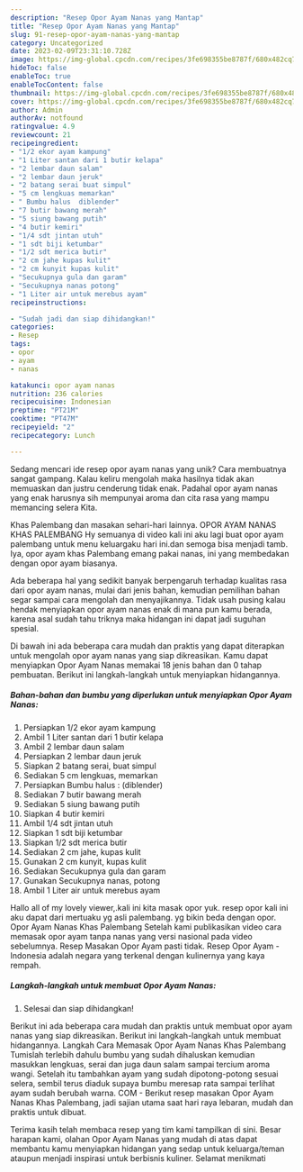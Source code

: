 ```yaml
---
description: "Resep Opor Ayam Nanas yang Mantap"
title: "Resep Opor Ayam Nanas yang Mantap"
slug: 91-resep-opor-ayam-nanas-yang-mantap
category: Uncategorized
date: 2023-02-09T23:31:10.728Z
image: https://img-global.cpcdn.com/recipes/3fe698355be8787f/680x482cq70/opor-ayam-nanas-foto-resep-utama.jpg
hideToc: false
enableToc: true
enableTocContent: false
thumbnail: https://img-global.cpcdn.com/recipes/3fe698355be8787f/680x482cq70/opor-ayam-nanas-foto-resep-utama.jpg
cover: https://img-global.cpcdn.com/recipes/3fe698355be8787f/680x482cq70/opor-ayam-nanas-foto-resep-utama.jpg
author: Admin
authorAv: notfound
ratingvalue: 4.9
reviewcount: 21
recipeingredient:
- "1/2 ekor ayam kampung"
- "1 Liter santan dari 1 butir kelapa"
- "2 lembar daun salam"
- "2 lembar daun jeruk"
- "2 batang serai buat simpul"
- "5 cm lengkuas memarkan"
- " Bumbu halus  diblender"
- "7 butir bawang merah"
- "5 siung bawang putih"
- "4 butir kemiri"
- "1/4 sdt jintan utuh"
- "1 sdt biji ketumbar"
- "1/2 sdt merica butir"
- "2 cm jahe kupas kulit"
- "2 cm kunyit kupas kulit"
- "Secukupnya gula dan garam"
- "Secukupnya nanas potong"
- "1 Liter air untuk merebus ayam"
recipeinstructions:

- "Sudah jadi dan siap dihidangkan!"
categories:
- Resep
tags:
- opor
- ayam
- nanas

katakunci: opor ayam nanas 
nutrition: 236 calories
recipecuisine: Indonesian
preptime: "PT21M"
cooktime: "PT47M"
recipeyield: "2"
recipecategory: Lunch

---
```





Sedang mencari ide resep opor ayam nanas yang unik? Cara membuatnya sangat gampang. Kalau keliru mengolah maka hasilnya tidak akan memuaskan dan justru cenderung tidak enak. Padahal opor ayam nanas yang enak harusnya sih mempunyai aroma dan cita rasa yang mampu memancing selera Kita.





Khas Palembang dan masakan sehari-hari lainnya. OPOR AYAM NANAS KHAS PALEMBANG Hy semuanya di video kali ini aku lagi buat opor ayam palembang untuk menu keluargaku hari ini.dan semoga bisa menjadi tamb. Iya, opor ayam khas Palembang emang pakai nanas, ini yang membedakan dengan opor ayam biasanya.

Ada beberapa hal yang sedikit banyak berpengaruh terhadap kualitas rasa dari opor ayam nanas, mulai dari jenis bahan, kemudian pemilihan bahan segar sampai cara mengolah dan menyajikannya. Tidak usah pusing kalau hendak menyiapkan opor ayam nanas enak di mana pun kamu berada, karena asal sudah tahu triknya maka hidangan ini dapat jadi suguhan spesial.






Di bawah ini ada beberapa cara mudah dan praktis yang dapat diterapkan untuk mengolah opor ayam nanas yang siap dikreasikan. Kamu dapat menyiapkan Opor Ayam Nanas memakai 18 jenis bahan dan 0 tahap pembuatan. Berikut ini langkah-langkah untuk menyiapkan hidangannya.

<!--inarticleads1-->

##### Bahan-bahan dan bumbu yang diperlukan untuk menyiapkan Opor Ayam Nanas:

1. Persiapkan 1/2 ekor ayam kampung
1. Ambil 1 Liter santan dari 1 butir kelapa
1. Ambil 2 lembar daun salam
1. Persiapkan 2 lembar daun jeruk
1. Siapkan 2 batang serai, buat simpul
1. Sediakan 5 cm lengkuas, memarkan
1. Persiapkan  Bumbu halus : (diblender)
1. Sediakan 7 butir bawang merah
1. Sediakan 5 siung bawang putih
1. Siapkan 4 butir kemiri
1. Ambil 1/4 sdt jintan utuh
1. Siapkan 1 sdt biji ketumbar
1. Siapkan 1/2 sdt merica butir
1. Sediakan 2 cm jahe, kupas kulit
1. Gunakan 2 cm kunyit, kupas kulit
1. Sediakan Secukupnya gula dan garam
1. Gunakan Secukupnya nanas, potong
1. Ambil 1 Liter air untuk merebus ayam


Hallo all of my lovely viewer,.kali ini kita masak opor yuk. resep opor kali ini aku dapat dari mertuaku yg asli palembang. yg bikin beda dengan opor. Opor Ayam Nanas Khas Palembang Setelah kami publikasikan video cara memasak opor ayam tanpa nanas yang versi nasional pada video sebelumnya. Resep Masakan Opor Ayam pasti tidak. Resep Opor Ayam - Indonesia adalah negara yang terkenal dengan kulinernya yang kaya rempah. 

<!--inarticleads2-->

##### Langkah-langkah untuk membuat Opor Ayam Nanas:


1. Selesai dan siap dihidangkan!

Berikut ini ada beberapa cara mudah dan praktis untuk membuat opor ayam nanas yang siap dikreasikan. Berikut ini langkah-langkah untuk membuat hidangannya. Langkah Cara Memasak Opor Ayam Nanas Khas Palembang Tumislah terlebih dahulu bumbu yang sudah dihaluskan kemudian masukkan lengkuas, serai dan juga daun salam sampai tercium aroma wangi. Setelah itu tambahkan ayam yang sudah dipotong-potong sesuai selera, sembil terus diaduk supaya bumbu meresap rata sampai terlihat ayam sudah berubah warna. COM - Berikut resep masakan Opor Ayam Nanas Khas Palembang, jadi sajian utama saat hari raya lebaran, mudah dan praktis untuk dibuat. 

Terima kasih telah membaca resep yang tim kami tampilkan di sini. Besar harapan kami, olahan Opor Ayam Nanas yang mudah di atas dapat membantu kamu menyiapkan hidangan yang sedap untuk keluarga/teman ataupun menjadi inspirasi untuk berbisnis kuliner. Selamat menikmati
